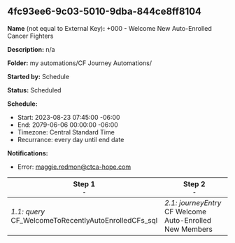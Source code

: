 ## 4fc93ee6-9c03-5010-9dba-844ce8ff8104

**Name** (not equal to External Key)**:** +000 - Welcome New Auto-Enrolled Cancer Fighters

**Description:** n/a

**Folder:** my automations/CF Journey Automations/

**Started by:** Schedule

**Status:** Scheduled

**Schedule:**

* Start: 2023-08-23 07:45:00 -06:00
* End: 2079-06-06 00:00:00 -06:00
* Timezone: Central Standard Time
* Recurrance: every day until end date

**Notifications:**

* Error: maggie.redmon@ctca-hope.com

| Step 1<br>_<small>-</small>_ | Step 2<br>_<small>-</small>_ |
| --- | --- |
| _1.1: query_<br>CF_WelcomeToRecentlyAutoEnrolledCFs_sql | _2.1: journeyEntry_<br>CF Welcome Auto-Enrolled New Members |
